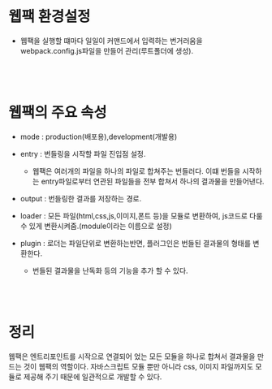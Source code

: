 # 웹팩 환경설정

- 웹팩을 실행할 떄마다 일일이 커맨드에서 입력하는 번거러움을 webpack.config.js파일을 만들어 관리(루트폴더에 생성).
  <br></br>
  <br></br>

# 웹팩의 주요 속성

- mode : production(배포용),development(개발용)

- entry : 번들링을 시작할 파일 진입점 설정.

  - 웹팩은 여러개의 파일을 하나의 파일로 합쳐주는 번들러다. 이떄 번들을 시작하는 entry파일로부터 연관된 파일들을 전부 합쳐서 하나의 결과물을 만들어낸다.

- output : 번들링한 결과를 저장하는 경로.

- loader : 모든 파일(html,css,js,이미지,폰트 등)을 모듈로 변환하여, js코드로 다룰 수 있게 변환시켜줌.(module이라는 이름으로 설정)

- plugin : 로더는 파일단위로 변환하는반면, 플러그인은 번들된 결과물의 형태를 변환한다.
  - 번들된 결과물을 난독화 등의 기능을 추가 할 수 있다.
    <br></br>
    <br></br>

# 정리

웹팩은 엔트리포인트를 시작으로 연결되어 었는 모든 모듈을 하나로 합쳐서 결과물을 만드는 것이 웹팩의 역할이다. 자바스크립트 모듈 뿐만 아니라 css, 이미지 파일까지도 모듈로 제공해 주기 때문에 일관적으로 개발할 수 있다.
